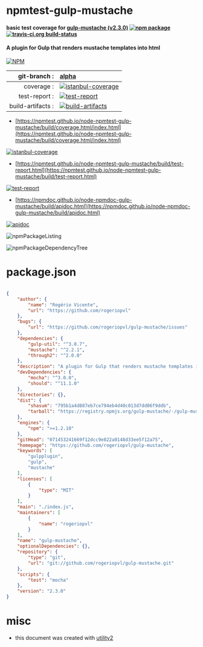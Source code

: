 # npmtest-gulp-mustache

#### basic test coverage for  [gulp-mustache (v2.3.0)](https://github.com/rogeriopvl/gulp-mustache)  [![npm package](https://img.shields.io/npm/v/npmtest-gulp-mustache.svg?style=flat-square)](https://www.npmjs.org/package/npmtest-gulp-mustache) [![travis-ci.org build-status](https://api.travis-ci.org/npmtest/node-npmtest-gulp-mustache.svg)](https://travis-ci.org/npmtest/node-npmtest-gulp-mustache)

#### A plugin for Gulp that renders mustache templates into html

[![NPM](https://nodei.co/npm/gulp-mustache.png?downloads=true&downloadRank=true&stars=true)](https://www.npmjs.com/package/gulp-mustache)

| git-branch : | [alpha](https://github.com/npmtest/node-npmtest-gulp-mustache/tree/alpha)|
|--:|:--|
| coverage : | [![istanbul-coverage](https://npmtest.github.io/node-npmtest-gulp-mustache/build/coverage.badge.svg)](https://npmtest.github.io/node-npmtest-gulp-mustache/build/coverage.html/index.html)|
| test-report : | [![test-report](https://npmtest.github.io/node-npmtest-gulp-mustache/build/test-report.badge.svg)](https://npmtest.github.io/node-npmtest-gulp-mustache/build/test-report.html)|
| build-artifacts : | [![build-artifacts](https://npmtest.github.io/node-npmtest-gulp-mustache/glyphicons_144_folder_open.png)](https://github.com/npmtest/node-npmtest-gulp-mustache/tree/gh-pages/build)|

- [https://npmtest.github.io/node-npmtest-gulp-mustache/build/coverage.html/index.html](https://npmtest.github.io/node-npmtest-gulp-mustache/build/coverage.html/index.html)

[![istanbul-coverage](https://npmtest.github.io/node-npmtest-gulp-mustache/build/screenCapture.buildCi.browser.%252Ftmp%252Fbuild%252Fcoverage.lib.html.png)](https://npmtest.github.io/node-npmtest-gulp-mustache/build/coverage.html/index.html)

- [https://npmtest.github.io/node-npmtest-gulp-mustache/build/test-report.html](https://npmtest.github.io/node-npmtest-gulp-mustache/build/test-report.html)

[![test-report](https://npmtest.github.io/node-npmtest-gulp-mustache/build/screenCapture.buildCi.browser.%252Ftmp%252Fbuild%252Ftest-report.html.png)](https://npmtest.github.io/node-npmtest-gulp-mustache/build/test-report.html)

- [https://npmdoc.github.io/node-npmdoc-gulp-mustache/build/apidoc.html](https://npmdoc.github.io/node-npmdoc-gulp-mustache/build/apidoc.html)

[![apidoc](https://npmdoc.github.io/node-npmdoc-gulp-mustache/build/screenCapture.buildCi.browser.%252Ftmp%252Fbuild%252Fapidoc.html.png)](https://npmdoc.github.io/node-npmdoc-gulp-mustache/build/apidoc.html)

![npmPackageListing](https://npmtest.github.io/node-npmtest-gulp-mustache/build/screenCapture.npmPackageListing.svg)

![npmPackageDependencyTree](https://npmtest.github.io/node-npmtest-gulp-mustache/build/screenCapture.npmPackageDependencyTree.svg)



# package.json

```json

{
    "author": {
        "name": "Rogério Vicente",
        "url": "https://github.com/rogeriopvl"
    },
    "bugs": {
        "url": "https://github.com/rogeriopvl/gulp-mustache/issues"
    },
    "dependencies": {
        "gulp-util": "^3.0.7",
        "mustache": "^2.2.1",
        "through2": "^2.0.0"
    },
    "description": "A plugin for Gulp that renders mustache templates into html",
    "devDependencies": {
        "mocha": "^3.0.0",
        "should": "^11.1.0"
    },
    "directories": {},
    "dist": {
        "shasum": "795b1a4d887eb7ce794eb4d40c013d7dd06f9ddb",
        "tarball": "https://registry.npmjs.org/gulp-mustache/-/gulp-mustache-2.3.0.tgz"
    },
    "engines": {
        "npm": ">=1.2.10"
    },
    "gitHead": "071453241669f12dcc9e822a0148d33ee5f12a75",
    "homepage": "https://github.com/rogeriopvl/gulp-mustache",
    "keywords": [
        "gulpplugin",
        "gulp",
        "mustache"
    ],
    "licenses": [
        {
            "type": "MIT"
        }
    ],
    "main": "./index.js",
    "maintainers": [
        {
            "name": "rogeriopvl"
        }
    ],
    "name": "gulp-mustache",
    "optionalDependencies": {},
    "repository": {
        "type": "git",
        "url": "git://github.com/rogeriopvl/gulp-mustache.git"
    },
    "scripts": {
        "test": "mocha"
    },
    "version": "2.3.0"
}
```



# misc
- this document was created with [utility2](https://github.com/kaizhu256/node-utility2)
